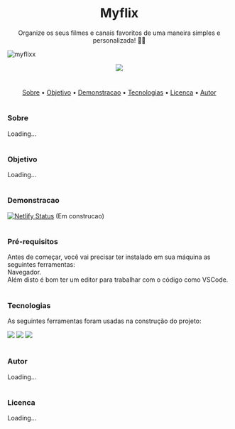 <h1 align="center">Myflix</h1>
 <p align="center">Organize os seus filmes e canais favoritos de uma maneira simples e personalizada! 🍿🍿 </p>
 
![myflixx](https://user-images.githubusercontent.com/100965881/172965720-6a7cd5f0-4e09-4e40-94bd-a0c7be1dee31.gif)

<p align="center">
<img src="http://img.shields.io/static/v1?label=STATUS&message=EM%20DESENVOLVIMENTO&color=GREEN&style=for-the-badge"/>
</p>

#
<p align="center">
 <a href="#sobre">Sobre</a> •
 <a href="#objetivo">Objetivo</a> •
 <a href="#demonstracao">Demonstracao</a> • 
 <a href="#tecnologias">Tecnologias</a> • 
 <a href="#licenca">Licenca</a> • 
 <a href="#autor">Autor</a>
</p>

# 

### Sobre
Loading...

#

### Objetivo
Loading...

#

### Demonstracao 

[![Netlify Status](https://api.netlify.com/api/v1/badges/5316d395-b134-4463-99f4-cc388e33c421/deploy-status)](https://app.netlify.com/sites/eloquent-pudding-a7ecc2/deploys) (Em construcao)

#

### Pré-requisitos

Antes de começar, você vai precisar ter instalado em sua máquina as seguintes ferramentas:<br>
Navegador. <br>
Além disto é bom ter um editor para trabalhar com o código como VSCode.

#

### Tecnologias

As seguintes ferramentas foram usadas na construção do projeto:

<a href="https://www.javascript.com/">
<img src="https://img.shields.io/badge/JavaScript-F7DF1E?style=for-the-badge&logo=javascript&logoColor=black" /></a>
<a href="https://html.spec.whatwg.org/">
<img src="https://img.shields.io/badge/HTML5-E34F26?style=for-the-badge&logo=html5&logoColor=white"/></a>
<a href="https://www.w3.org/TR/css3-roadmap">
<img src="https://img.shields.io/badge/CSS3-1572B6?style=for-the-badge&logo=css3&logoColor=white"/></a>

#

### Autor
Loading...
<!-- Feito por Daniel Oliveira 👋🏽 Entre em contato! -->

#

### Licenca
Loading...

